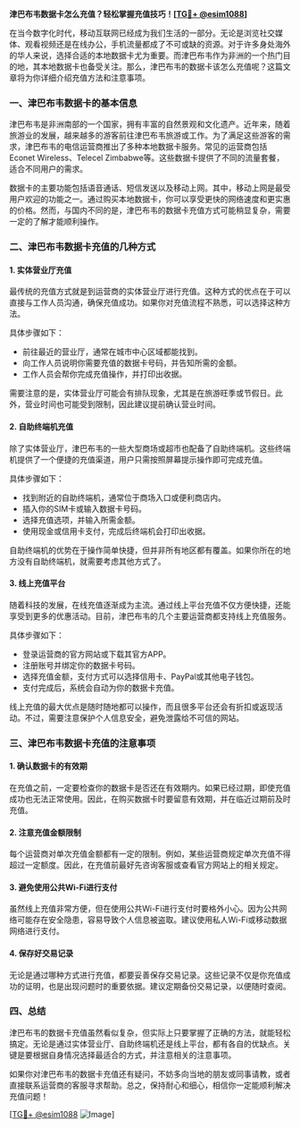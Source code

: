 **津巴布韦数据卡怎么充值？轻松掌握充值技巧！[[TG💪+ @esim1088](https://t.me/s/esim1088)]**

在当今数字化时代，移动互联网已经成为我们生活的一部分。无论是浏览社交媒体、观看视频还是在线办公，手机流量都成了不可或缺的资源。对于许多身处海外的华人来说，选择合适的本地数据卡尤为重要。而津巴布韦作为非洲的一个热门目的地，其本地数据卡也备受关注。那么，津巴布韦的数据卡该怎么充值呢？这篇文章将为你详细介绍充值方法和注意事项。

### 一、津巴布韦数据卡的基本信息

津巴布韦是非洲南部的一个国家，拥有丰富的自然景观和文化遗产。近年来，随着旅游业的发展，越来越多的游客前往津巴布韦旅游或工作。为了满足这些游客的需求，津巴布韦的电信运营商推出了多种本地数据卡服务。常见的运营商包括Econet Wireless、Telecel Zimbabwe等。这些数据卡提供了不同的流量套餐，适合不同用户的需求。

数据卡的主要功能包括语音通话、短信发送以及移动上网。其中，移动上网是最受用户欢迎的功能之一。通过购买本地数据卡，你可以享受更快的网络速度和更实惠的价格。然而，与国内不同的是，津巴布韦的数据卡充值方式可能稍显复杂，需要一定的了解才能顺利操作。

### 二、津巴布韦数据卡充值的几种方式

#### 1. 实体营业厅充值

最传统的充值方式就是到运营商的实体营业厅进行充值。这种方式的优点在于可以直接与工作人员沟通，确保充值成功。如果你对充值流程不熟悉，可以选择这种方法。

具体步骤如下：
- 前往最近的营业厅，通常在城市中心区域都能找到。
- 向工作人员说明你需要充值的数据卡号码，并告知所需的金额。
- 工作人员会帮你完成充值操作，并打印出收据。

需要注意的是，实体营业厅可能会有排队现象，尤其是在旅游旺季或节假日。此外，营业时间也可能受到限制，因此建议提前确认营业时间。

#### 2. 自助终端机充值

除了实体营业厅，津巴布韦的一些大型商场或超市也配备了自助终端机。这些终端机提供了一个便捷的充值渠道，用户只需按照屏幕提示操作即可完成充值。

具体步骤如下：
- 找到附近的自助终端机，通常位于商场入口或便利商店内。
- 插入你的SIM卡或输入数据卡号码。
- 选择充值选项，并输入所需金额。
- 使用现金或信用卡支付，完成后终端机会打印出收据。

自助终端机的优势在于操作简单快捷，但并非所有地区都有覆盖。如果你所在的地方没有自助终端机，就需要考虑其他方式了。

#### 3. 线上充值平台

随着科技的发展，在线充值逐渐成为主流。通过线上平台充值不仅方便快捷，还能享受到更多的优惠活动。目前，津巴布韦的几个主要运营商都支持线上充值服务。

具体步骤如下：
- 登录运营商的官方网站或下载其官方APP。
- 注册账号并绑定你的数据卡号码。
- 选择充值金额，支付方式可以选择信用卡、PayPal或其他电子钱包。
- 支付完成后，系统会自动为你的数据卡充值。

线上充值的最大优点是随时随地都可以操作，而且很多平台还会有折扣或返现活动。不过，需要注意保护个人信息安全，避免泄露给不可信的网站。

### 三、津巴布韦数据卡充值的注意事项

#### 1. 确认数据卡的有效期

在充值之前，一定要检查你的数据卡是否还在有效期内。如果已经过期，即使充值成功也无法正常使用。因此，在购买数据卡时要留意有效期，并在临近过期前及时充值。

#### 2. 注意充值金额限制

每个运营商对单次充值金额都有一定的限制。例如，某些运营商规定单次充值不得超过一定额度。因此，在充值前最好先咨询客服或查看官方网站上的相关规定。

#### 3. 避免使用公共Wi-Fi进行支付

虽然线上充值非常方便，但在使用公共Wi-Fi进行支付时要格外小心。因为公共网络可能存在安全隐患，容易导致个人信息被盗取。建议使用私人Wi-Fi或移动数据网络进行支付。

#### 4. 保存好交易记录

无论是通过哪种方式进行充值，都要妥善保存交易记录。这些记录不仅是你充值成功的证明，也是出现问题时的重要依据。建议定期备份交易记录，以便随时查阅。

### 四、总结

津巴布韦的数据卡充值虽然看似复杂，但实际上只要掌握了正确的方法，就能轻松搞定。无论是通过实体营业厅、自助终端机还是线上平台，都有各自的优缺点。关键是要根据自身情况选择最适合的方式，并注意相关的注意事项。

如果你对津巴布韦的数据卡充值还有疑问，不妨多向当地的朋友或同事请教，或者直接联系运营商的客服寻求帮助。总之，保持耐心和细心，相信你一定能顺利解决充值问题！

[[TG💪+ @esim1088](https://t.me/s/esim1088) ![Image](https://i.postimg.cc/4NQfJmqS/Snipaste-2025-05-13-00-14-12.png)]